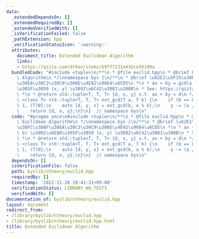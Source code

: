```yaml
---
data:
  _extendedDependsOn: []
  _extendedRequiredBy: []
  _extendedVerifiedWith: []
  _isVerificationFailed: false
  _pathExtension: hpp
  _verificationStatusIcon: ':warning:'
  attributes:
    document_title: Extended Euclidean Algorithm
    links:
    - https://qiita.com/drken/items/b97ff231e43bce50199a
  bundledCode: "#include <tuple>\n/**\n * @file euclid.hpp\n * @brief Extended Euclidean\
    \ Algorithm\n */\nnamespace bys {\n/**\n * @brief \u62E1\u5F35\u30E6\u30FC\u30AF\
    \u30EA\u30C3\u30C9\u306E\u4E92\u9664\u6CD5\n *\n * ax + by = gcd(a, b) \u3092\u6E80\
    \u305F\u3059 (x, y) \u3092\u6C42\u3081\u308B\n * See: https://qiita.com/drken/items/b97ff231e43bce50199a\n\
    \ *\n * @return std::tuple<T, T, T> {d, x, y} s.t. ax + by = d\n */\ntemplate\
    \ <class T> std::tuple<T, T, T> ext_gcd(T a, T b) {\n    if (b == 0) return {a,\
    \ 1, (T)0};\n    auto [d, y, x] = ext_gcd(b, a % b);\n    y -= (a / b) * x;\n\
    \    return {d, x, y};\n}\n}  // namespace bys\n"
  code: "#pragma once\n#include <tuple>\n/**\n * @file euclid.hpp\n * @brief Extended\
    \ Euclidean Algorithm\n */\nnamespace bys {\n/**\n * @brief \u62E1\u5F35\u30E6\
    \u30FC\u30AF\u30EA\u30C3\u30C9\u306E\u4E92\u9664\u6CD5\n *\n * ax + by = gcd(a,\
    \ b) \u3092\u6E80\u305F\u3059 (x, y) \u3092\u6C42\u3081\u308B\n * See: https://qiita.com/drken/items/b97ff231e43bce50199a\n\
    \ *\n * @return std::tuple<T, T, T> {d, x, y} s.t. ax + by = d\n */\ntemplate\
    \ <class T> std::tuple<T, T, T> ext_gcd(T a, T b) {\n    if (b == 0) return {a,\
    \ 1, (T)0};\n    auto [d, y, x] = ext_gcd(b, a % b);\n    y -= (a / b) * x;\n\
    \    return {d, x, y};\n}\n}  // namespace bys\n"
  dependsOn: []
  isVerificationFile: false
  path: byslib/ntheory/euclid.hpp
  requiredBy: []
  timestamp: '2022-11-28 10:41:31+09:00'
  verificationStatus: LIBRARY_NO_TESTS
  verifiedWith: []
documentation_of: byslib/ntheory/euclid.hpp
layout: document
redirect_from:
- /library/byslib/ntheory/euclid.hpp
- /library/byslib/ntheory/euclid.hpp.html
title: Extended Euclidean Algorithm
---
```

